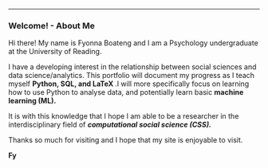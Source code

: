 <hr>
<h3>Welcome! - About Me</h3>
<p>Hi there! My name is Fyonna Boateng and I am a Psychology undergraduate at the University of Reading.</p>
<p>I have a developing interest in the relationship between social sciences and data science/analytics. This portfolio will document my progress as I teach myself <strong>Python, SQL, and LaTeX&nbsp;</strong>.I will more specifically focus on learning how to use Python to analyse data, and potentially learn basic <strong>machine learning (ML).&nbsp;</strong></p>
<p>It is with this knowledge that I hope I am able to be a researcher in the interdisciplinary field of <em><strong>computational social science (CSS).</strong></em></p>
<p>Thanks so much for visiting and I hope that my site is enjoyable to visit.</p>
<p><strong>Fy</strong></p>
<p><br></p>
